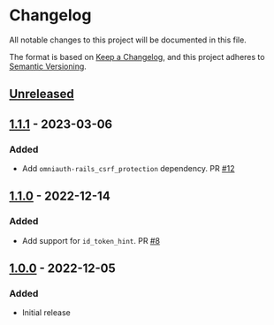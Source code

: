 # Changelog

All notable changes to this project will be documented in this file.

The format is based on [Keep a Changelog](https://keepachangelog.com/en/1.0.0/),
and this project adheres to [Semantic Versioning](https://semver.org/spec/v2.0.0.html).

## [Unreleased]

## [1.1.1] - 2023-03-06

### Added

* Add `omniauth-rails_csrf_protection` dependency. PR [#12](https://github.com/powerhome/omniauth-nitro-id/pull/12)

## [1.1.0] - 2022-12-14

### Added

* Add support for `id_token_hint`. PR [#8](https://github.com/powerhome/omniauth-nitro-id/pull/8)

## [1.0.0] - 2022-12-05

### Added

* Initial release

[Unreleased]: https://github.com/powerhome/omniauth-nitro-id/compare/v1.1.1...HEAD
[1.1.1]: https://github.com/powerhome/omniauth-nitro-id/releases/tag/v1.1.1
[1.1.0]: https://github.com/powerhome/omniauth-nitro-id/releases/tag/v1.1.0
[1.0.0]: https://github.com/powerhome/omniauth-nitro-id/releases/tag/v1.0.0
